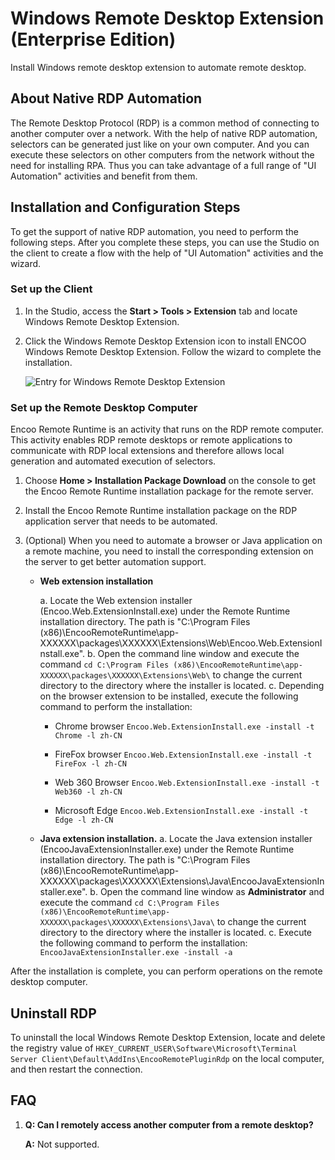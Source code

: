 # Windows Remote Desktop Extension (Enterprise Edition)

Install Windows remote desktop extension to automate remote desktop.

## About Native RDP Automation

The Remote Desktop Protocol (RDP) is a common method of connecting to another computer over a network. With the help of native RDP automation, selectors can be generated just like on your own computer. And you can execute these selectors on other computers from the network without the need for installing RPA. Thus you can take advantage of a full range of "UI Automation" activities and benefit from them.

## Installation and Configuration Steps

To get the support of native RDP automation, you need to perform the following steps. After you complete these steps, you can use the Studio on the client to create a flow with the help of "UI Automation" activities and the wizard.

### Set up the Client

1. In the Studio, access the **Start > Tools > Extension** tab and locate Windows Remote Desktop Extension.

2. Click the Windows Remote Desktop Extension icon to install ENCOO Windows Remote Desktop Extension. Follow the wizard to complete the installation.
   
   ![Entry for Windows Remote Desktop Extension](https://docimages.blob.core.chinacloudapi.cn/images/Studio/windowsrdp20210324.png)

### Set up the Remote Desktop Computer

Encoo Remote Runtime is an activity that runs on the RDP remote computer. This activity enables RDP remote desktops or remote applications to communicate with RDP local extensions and therefore allows local generation and automated execution of selectors.

1. Choose **Home > Installation Package Download** on the console to get the Encoo Remote Runtime installation package for the remote server.

2. Install the Encoo Remote Runtime installation package on the RDP application server that needs to be automated.

3. (Optional) When you need to automate a browser or Java application on a remote machine, you need to install the corresponding extension on the server to get better automation support.
   
   - **Web extension installation**
     
     a. Locate the Web extension installer (Encoo.Web.ExtensionInstall.exe) under the Remote Runtime installation directory. The path is "C:\\Program Files (x86)\\EncooRemoteRuntime\\app-XXXXXX\\packages\\XXXXXX\\Extensions\\Web\\Encoo.Web.ExtensionInstall.exe". b. Open the command line window and execute the command `cd C:\Program Files (x86)\EncooRemoteRuntime\app-XXXXXX\packages\XXXXXX\Extensions\Web\` to change the current directory to the directory where the installer is located. c. Depending on the browser extension to be installed, execute the following command to perform the installation:
     
     - Chrome browser `Encoo.Web.ExtensionInstall.exe -install -t Chrome -l zh-CN`
     
     - FireFox browser `Encoo.Web.ExtensionInstall.exe -install -t FireFox -l zh-CN`
     
     - Web 360 Browser `Encoo.Web.ExtensionInstall.exe -install -t Web360 -l zh-CN`
     
     - Microsoft Edge `Encoo.Web.ExtensionInstall.exe -install -t Edge -l zh-CN`
   
   - **Java extension installation.** a. Locate the Java extension installer (EncooJavaExtensionInstaller.exe) under the Remote Runtime installation directory. The path is "C:\\Program Files (x86)\\EncooRemoteRuntime\\app-XXXXXX\\packages\\XXXXXX\\Extensions\\Java\\EncooJavaExtensionInstaller.exe". b. Open the command line window as **Administrator** and execute the command `cd C:\Program Files (x86)\EncooRemoteRuntime\app-XXXXXX\packages\XXXXXX\Extensions\Java\` to change the current directory to the directory where the installer is located. c. Execute the following command to perform the installation: `EncooJavaExtensionInstaller.exe -install -a`

After the installation is complete, you can perform operations on the remote desktop computer.

## Uninstall RDP

To uninstall the local Windows Remote Desktop Extension, locate and delete the registry value of `HKEY_CURRENT_USER\Software\Microsoft\Terminal Server Client\Default\AddIns\EncooRemotePluginRdp` on the local computer, and then restart the connection.

## FAQ

1. **Q: Can I remotely access another computer from a remote desktop?**
   
   **A:** Not supported.